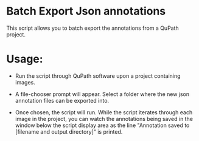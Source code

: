Batch Export Json annotations
=============================
This script allows you to batch export the annotations from a QuPath project.

Usage:
======

* Run the script through QuPath software upon a project containing images.

* A file-chooser prompt will appear. Select a folder where the new json annotation files can be exported into. 

* Once chosen, the script will run. 
While the script iterates through each image in the project, you can watch the annotations being saved in the window below the script display area as the line "Annotation saved to [filename and output directory]" is printed.
